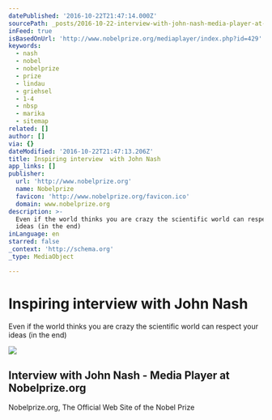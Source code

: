 ```yaml
---
datePublished: '2016-10-22T21:47:14.000Z'
sourcePath: _posts/2016-10-22-interview-with-john-nash-media-player-at-nobelprizeorg.md
inFeed: true
isBasedOnUrl: 'http://www.nobelprize.org/mediaplayer/index.php?id=429'
keywords:
  - nash
  - nobel
  - nobelprize
  - prize
  - lindau
  - griehsel
  - 1-4
  - nbsp
  - marika
  - sitemap
related: []
author: []
via: {}
dateModified: '2016-10-22T21:47:13.206Z'
title: Inspiring interview  with John Nash
app_links: []
publisher:
  url: 'http://www.nobelprize.org'
  name: Nobelprize
  favicon: 'http://www.nobelprize.org/favicon.ico'
  domain: www.nobelprize.org
description: >-
  Even if the world thinks you are crazy the scientific world can respect your
  ideas (in the end)
inLanguage: en
starred: false
_context: 'http://schema.org'
_type: MediaObject

---
```

# Inspiring interview with John Nash

Even if the world thinks you are crazy the scientific world can respect your ideas (in the end)

<article style=""><img src="https://s3-us-west-2.amazonaws.com/the-grid-img/p/0106c56b33d2f02869ccdd7943e93770b3f2b288.jpg" /><h1>Interview with John Nash - Media Player at Nobelprize.org</h1><p>Nobelprize.org, The Official Web Site of the Nobel Prize</p></article>